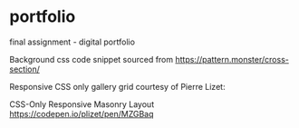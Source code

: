 # portfolio
final assignment - digital portfolio

Background css code snippet sourced from https://pattern.monster/cross-section/


Responsive CSS only gallery grid courtesy of Pierre Lizet:

CSS-Only Responsive Masonry Layout
https://codepen.io/plizet/pen/MZGBaq